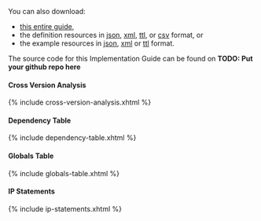
You can also download:

- [this entire guide](full-ig.zip),
- the definition resources in [json](definitions.json.zip), [xml](definitions.xml.zip), [ttl](definitions.ttl.zip), or [csv](csv.zip) format, or
- the example resources in [json](examples.json.zip), [xml](examples.xml.zip) or [ttl](examples.ttl.zip) format.

The source code for this Implementation Guide can be found on **TODO: Put your github repo here**

#### Cross Version Analysis

{% include cross-version-analysis.xhtml %}

#### Dependency Table

{% include dependency-table.xhtml %}

#### Globals Table

{% include globals-table.xhtml %}

#### IP Statements

{% include ip-statements.xhtml %}
